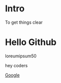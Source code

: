 # Intro
To get things clear
<br>
<h1>Hello Github</h1>
<p>loreumipsum50</p>
<p>hey coders</p>
<a href="www.google.com">Google</a>
